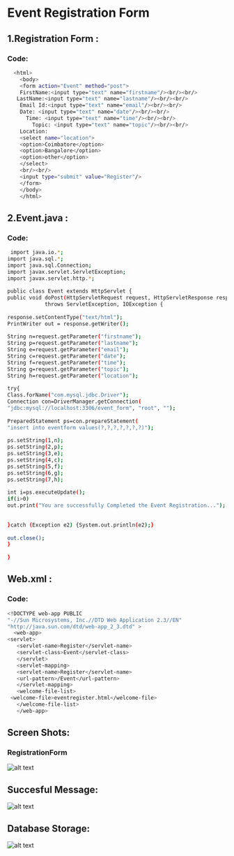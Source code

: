 # Event Registration Form
## 1.Registration Form :

 ### Code: 
```sh
  <html>  
    <body>  
    <form action="Event" method="post">  
    FirstName:<input type="text" name="firstname"/><br/><br/>  
   LastName:<input type="text" name="lastname"/><br/><br/>  
    Email Id:<input type="text" name="email"/><br/><br/>  
    Date: <input type="text" name="date"/><br/><br/>  
      Time: <input type="text" name="time"/><br/><br/>  
        Topic: <input type="text" name="topic"/><br/><br/>  
    Location:  
    <select name="location">  
    <option>Coimbatore</option>  
    <option>Bangalore</option>  
    <option>other</option>  
    </select>  
    <br/><br/>  
    <input type="submit" value="Register"/>  
    </form>  
    </body>  
    </html>  
```



## 2.Event.java :

### Code:
```sh
 import java.io.*;  
import java.sql.*;  
import java.sql.Connection;
import javax.servlet.ServletException;  
import javax.servlet.http.*;  
  
public class Event extends HttpServlet {  
public void doPost(HttpServletRequest request, HttpServletResponse response)  
            throws ServletException, IOException {  
  
response.setContentType("text/html");  
PrintWriter out = response.getWriter();  
          
String n=request.getParameter("firstname");  
String p=request.getParameter("lastname");  
String e=request.getParameter("email");  
String c=request.getParameter("date");  
String f=request.getParameter("time");  
String g=request.getParameter("topic");  
String h=request.getParameter("location");  
          
try{  
Class.forName("com.mysql.jdbc.Driver");  
Connection con=DriverManager.getConnection(  
"jdbc:mysql://localhost:3306/event_form", "root", "");  
  
PreparedStatement ps=con.prepareStatement(  
"insert into eventform values(?,?,?,?,?,?,?)");  
  
ps.setString(1,n);  
ps.setString(2,p);  
ps.setString(3,e);  
ps.setString(4,c);  
ps.setString(5,f); 
ps.setString(6,g); 
ps.setString(7,h); 
          
int i=ps.executeUpdate();  
if(i>0)  
out.print("You are successfully Completed the Event Registration...");  
      
          
}catch (Exception e2) {System.out.println(e2);}  
          
out.close();  
}  
  
}
```

## Web.xml  :

### Code:
 ```sh
 <!DOCTYPE web-app PUBLIC
 "-//Sun Microsystems, Inc.//DTD Web Application 2.3//EN"
 "http://java.sun.com/dtd/web-app_2_3.dtd" >
   <web-app>  
 <servlet>  
    <servlet-name>Register</servlet-name>  
    <servlet-class>Event</servlet-class>  
    </servlet>  
    <servlet-mapping>  
    <servlet-name>Register</servlet-name>  
    <url-pattern>/Event</url-pattern>  
    </servlet-mapping>  
    <welcome-file-list>  
  <welcome-file>eventregister.html</welcome-file>  
    </welcome-file-list> 
    </web-app>  
```
## Screen Shots:
### RegistrationForm
![alt text](https://raw.githubusercontent.com/suriyanS/Learning/master/Registration%20form.png "Logo Title Text 1")
## Succesful Message:
![alt text](https://raw.githubusercontent.com/suriyanS/Learning/master/Succesful%20Message.png "Logo Title Text 1")

## Database Storage:
![alt text](https://raw.githubusercontent.com/suriyanS/Learning/master/Stored%20In%20Db.png "Logo Title Text 1")
